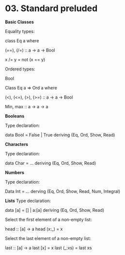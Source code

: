 # 03. Standard preluded

**Basic Classes**

Equality types:

class Eq a where

(==), (/=) :: a -> a -> Bool

x /= y = not (x == y)


Ordered types:

Bool

Class Eq a => Ord a where

(<), (<=), (>), (>=) :: a -> a -> Bool

Min, max	           ::  a -> a -> a


**Booleans**

Type declaration:

data Bool = False | True deriving (Eq, Ord, Show, Read)

**Characters**

Type declaration:

data Char = ... deriving (Eq, Ord, Show, Read)

**Numbers**

Type declaration:

Data Int = …
		derving (Eq, Ord, Show, Read, Num, Integral)

**Lists**
Type declaration:

data [a] = [] | a:[a] deriving (Eq, Ord, Show, Read)

Select the first element of a non-empty list:

head :: [a] -> a head (x:_) = x

Select the last element of a non-empty list:

last :: [a] -> a last [x] = x last (_:xs) = last xs
